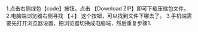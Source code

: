 1.点击右侧绿色【code】按钮，点击 【Download ZIP】即可下载压缩包文件。
2.电脑端浏览器右侧寻找 【↓】 这个按钮，可以找到文件下哪去了。
3.手机端需要先打开浏览器设置，把浏览器切换成电脑端，然后重复步骤1.
